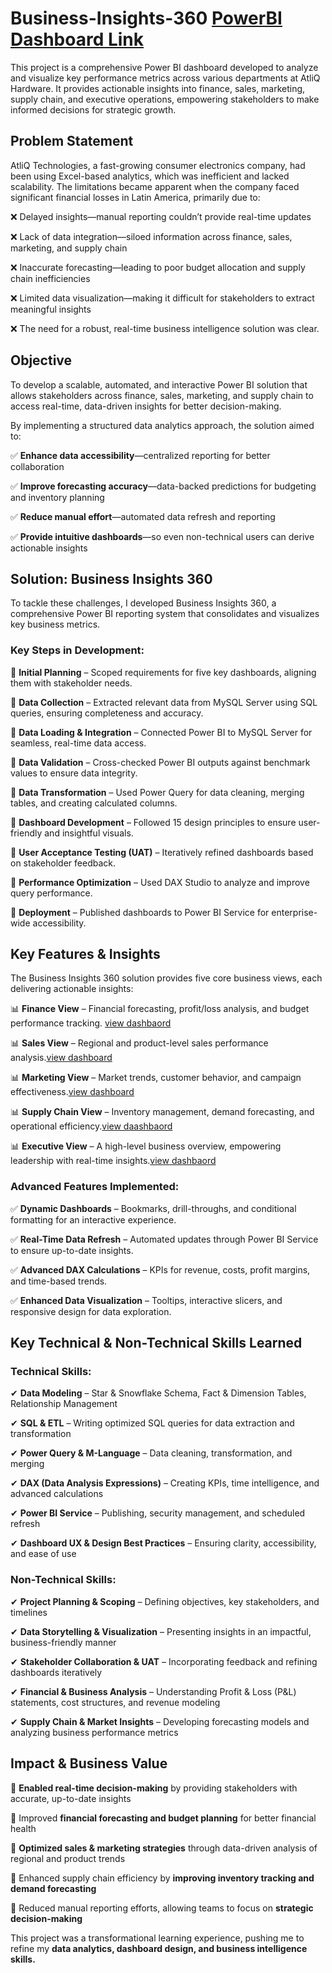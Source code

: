 # **Business-Insights-360**    [PowerBI Dashboard Link](https://app.powerbi.com/links/H90mjQOrE0?ctid=c6e549b3-5f45-4032-aae9-d4244dc5b2c4&pbi_source=linkShare&bookmarkGuid=6607f1d3-5822-4f9b-a8d9-42de361aed15)
This project is a comprehensive Power BI dashboard developed to analyze and visualize key performance metrics across various departments at AtliQ Hardware. It provides actionable insights into finance, sales, marketing, supply chain, and executive operations, empowering stakeholders to make informed decisions for strategic growth.

## **Problem Statement**
AtliQ Technologies, a fast-growing consumer electronics company, had been using Excel-based analytics, which was inefficient and lacked scalability. The limitations became apparent when the company faced significant financial losses in Latin America, primarily due to:

❌ Delayed insights—manual reporting couldn’t provide real-time updates

❌ Lack of data integration—siloed information across finance, sales, marketing, and supply chain

❌ Inaccurate forecasting—leading to poor budget allocation and supply chain inefficiencies

❌ Limited data visualization—making it difficult for stakeholders to extract meaningful insights

❌ The need for a robust, real-time business intelligence solution was clear.

## **Objective**
To develop a scalable, automated, and interactive Power BI solution that allows stakeholders across finance, sales, marketing, and supply chain to access real-time, data-driven insights for better decision-making.

By implementing a structured data analytics approach, the solution aimed to:

✅ **Enhance data accessibility**—centralized reporting for better collaboration

✅ **Improve forecasting accuracy**—data-backed predictions for budgeting and inventory planning

✅ **Reduce manual effort**—automated data refresh and reporting

✅ **Provide intuitive dashboards**—so even non-technical users can derive actionable insights

## **Solution: Business Insights 360**
To tackle these challenges, I developed Business Insights 360, a comprehensive Power BI reporting system that consolidates and visualizes key business metrics.

### **Key Steps in Development:**
📌 **Initial Planning** – Scoped requirements for five key dashboards, aligning them with stakeholder needs.

📌 **Data Collection** – Extracted relevant data from MySQL Server using SQL queries, ensuring completeness and accuracy.

📌 **Data Loading & Integration** – Connected Power BI to MySQL Server for seamless, real-time data access.

📌 **Data Validation** – Cross-checked Power BI outputs against benchmark values to ensure data integrity.

📌 **Data Transformation** – Used Power Query for data cleaning, merging tables, and creating calculated columns.

📌 **Dashboard Development** – Followed 15 design principles to ensure user-friendly and insightful visuals.

📌 **User Acceptance Testing (UAT)** – Iteratively refined dashboards based on stakeholder feedback.

📌 **Performance Optimization** – Used DAX Studio to analyze and improve query performance.

📌 **Deployment** – Published dashboards to Power BI Service for enterprise-wide accessibility.

## **Key Features & Insights**
The Business Insights 360 solution provides five core business views, each delivering actionable insights:

📊 **Finance View** – Financial forecasting, profit/loss analysis, and budget performance tracking. [view dashbaord](https://app.powerbi.com/groups/me/reports/725d8f64-a444-49fa-a1fc-b4780c9e9e98/516cd4a018640ee0bba8?ctid=c6e549b3-5f45-4032-aae9-d4244dc5b2c4&experience=power-bi)

📊 **Sales View** – Regional and product-level sales performance analysis.[view dashboard](https://app.powerbi.com/groups/me/reports/725d8f64-a444-49fa-a1fc-b4780c9e9e98/9721cbc4ac0420611f44?ctid=c6e549b3-5f45-4032-aae9-d4244dc5b2c4&experience=power-bi)

📊 **Marketing View** – Market trends, customer behavior, and campaign effectiveness.[view dashboard](https://app.powerbi.com/groups/me/reports/725d8f64-a444-49fa-a1fc-b4780c9e9e98/ce29ba6c53d521173232?ctid=c6e549b3-5f45-4032-aae9-d4244dc5b2c4&experience=power-bi)

📊 **Supply Chain View** – Inventory management, demand forecasting, and operational efficiency.[view daashbaord](https://app.powerbi.com/groups/me/reports/725d8f64-a444-49fa-a1fc-b4780c9e9e98/4ca2db4cbbc9bb8b6f3f?ctid=c6e549b3-5f45-4032-aae9-d4244dc5b2c4&experience=power-bi)

📊 **Executive View** – A high-level business overview, empowering leadership with real-time insights.[view dashbaord](https://app.powerbi.com/groups/me/reports/725d8f64-a444-49fa-a1fc-b4780c9e9e98/226f751d33685ab88cab?ctid=c6e549b3-5f45-4032-aae9-d4244dc5b2c4&experience=power-bi)

### **Advanced Features Implemented:**
✅ **Dynamic Dashboards** – Bookmarks, drill-throughs, and conditional formatting for an interactive experience.

✅ **Real-Time Data Refresh** – Automated updates through Power BI Service to ensure up-to-date insights.

✅ **Advanced DAX Calculations** – KPIs for revenue, costs, profit margins, and time-based trends.

✅ **Enhanced Data Visualization** – Tooltips, interactive slicers, and responsive design for data exploration.

## **Key Technical & Non-Technical Skills Learned**
### **Technical Skills:**
✔ **Data Modeling** – Star & Snowflake Schema, Fact & Dimension Tables, Relationship Management

✔ **SQL & ETL** – Writing optimized SQL queries for data extraction and transformation

✔ **Power Query & M-Language** – Data cleaning, transformation, and merging

✔ **DAX (Data Analysis Expressions)** – Creating KPIs, time intelligence, and advanced calculations

✔ **Power BI Service** – Publishing, security management, and scheduled refresh

✔ **Dashboard UX & Design Best Practices** – Ensuring clarity, accessibility, and ease of use

### **Non-Technical Skills:**
✔ **Project Planning & Scoping** – Defining objectives, key stakeholders, and timelines

✔ **Data Storytelling & Visualization** – Presenting insights in an impactful, business-friendly manner

✔ **Stakeholder Collaboration & UAT** – Incorporating feedback and refining dashboards iteratively

✔ **Financial & Business Analysis** – Understanding Profit & Loss (P&L) statements, cost structures, and revenue modeling

✔ **Supply Chain & Market Insights** – Developing forecasting models and analyzing business performance metrics

## **Impact & Business Value**
🚀 **Enabled real-time decision-making** by providing stakeholders with accurate, up-to-date insights

🚀 Improved **financial forecasting and budget planning** for better financial health

🚀 **Optimized sales & marketing strategies** through data-driven analysis of regional and product trends

🚀 Enhanced supply chain efficiency by **improving inventory tracking and demand forecasting**

🚀 Reduced manual reporting efforts, allowing teams to focus on **strategic decision-making**

This project was a transformational learning experience, pushing me to refine my **data analytics, dashboard design, and business intelligence skills.**
